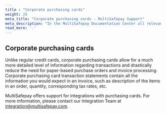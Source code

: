 ```yaml
---
title : "Corporate purchasing cards"
weight: 28
meta_title: "Corporate purchasing cards - MultiSafepay Support"
meta_description: "In the MultiSafepay Documentation Center all relevant information regarding our Plugins and API. As well as Support pages for Payment Method, Tools and General Questions. You can also find the contact details of our Support Team and Integration Team."
read_more: '.'
---
```


## Corporate purchasing cards

Unlike regular credit cards, corporate purchasing cards allow for a much more detailed level of information regarding transactions and drastically reduce the need for paper-based purchase orders and invoice processing. Corporate purchasing card transaction statements contain all the information you would expect in an invoice, such as description of the items in an order, quantity, corresponding tax rates, etc. 

MultiSafepay offers support for integrations with purchasing cards. For more information, please contact our Integration Team at <integration@multisafepay.com>. 

